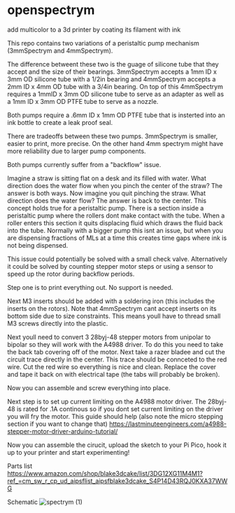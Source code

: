 # openspectrym
add multicolor to a 3d printer by coating its filament with ink

This repo contains two variations of a peristaltic pump mechanism (3mmSpectrym and 4mmSpectrym). 

The difference betweent these two is the guage of silicone tube that they accept and the size of their bearings. 3mmSpectrym accepts a 1mm ID x 3mm OD silicone tube with a 1/2in bearing and 4mmSpectrym accepts a 2mm ID x 4mm OD tube with a 3/4in bearing. On top of this 4mmSpectrym requires a 1mmID x 3mm OD silicone tube to serve as an adapter as well as a 1mm ID x 3mm OD PTFE tube to serve as a nozzle. 

Both pumps require a .6mm ID x 1mm OD PTFE tube that is insterted into an ink bottle to create a leak proof seal.

There are tradeoffs between these two pumps. 3mmSpectrym is smaller, easier to print, more precise. On the other hand 4mm spectrym might have more reliability due to larger pump components.

Both pumps currently suffer from a "backflow" issue.

Imagine a straw is sitting flat on a desk and its filled with water. What direction does the water flow when you pinch the center of the straw? The answer is both ways. Now imagine you quit pinching the straw. What direction does the water flow? The answer is back to the center. This concept holds true for a peristaltic pump. There is a section inside a peristaltic pump where the rollers dont make contact with the tube. When a roller enters this section it quits displacing fluid which draws the fluid back into the tube. Normally with a bigger pump this isnt an issue, but when you are dispensing fractions of MLs at a time this creates time gaps where ink is not being dispensed.

This issue could potentially be solved with a small check valve. Alternatively it could be solved by counting stepper motor steps or using a sensor to speed up the rotor during backflow periods.

Step one is to print everything out. No support is needed.

Next M3 inserts should be added with a soldering iron (this includes the inserts on the rotors). Note that 4mmSpectrym cant accept inserts on its bottom side due to size constraints. This means youll have to thread small M3 screws directly into the plastic.

Next youll need to convert 3 28byj-48 stepper motors from unipolar to bipolar so they will work with the A4988 driver. To do this you need to take the back tab covering off of the motor. Next take a razer bladee and cut the circuit trace directly in the center. This trace should be connceted to the red wire. Cut the red wire so everything is nice and clean. Replace the cover and tape it back on with electrical tape (the tabs will probably be broken).

Now you can assemble and screw everything into place.

Next step is to set up current limiting on the A4988 motor driver. The 28byj-48 is rated for .1A continous so if you dont set current limiting on the driver you will fry the motor. This guide should help (also note the micro stepping section if you want to change that)
https://lastminuteengineers.com/a4988-stepper-motor-driver-arduino-tutorial/

Now you can assemble the cirucit, upload the sketch to your Pi Pico, hook it up to your printer and start experimenting!

Parts list
https://www.amazon.com/shop/blake3dcake/list/3DG12XG11M4M1?ref_=cm_sw_r_cp_ud_aipsflist_aipsfblake3dcake_S4P14D43RQJ0KXA37WWG

Schematic
![spectrym (1)](https://user-images.githubusercontent.com/127003963/223009756-63e2231f-26ce-4845-9071-10230715e386.png)
